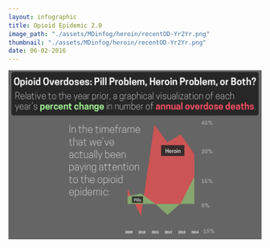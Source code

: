 ```yaml
---
layout: infographic
title: Opioid Epidemic 2.0
image_path: "./assets/MDinfog/heroin/recentOD-Yr2Yr.png"
thumbnail: "./assets/MDinfog/heroin/recentOD-Yr2Yr.png"
date: 06-02-2016
---
```

![Opioid Overdoses year-to-year](./assets/MDinfog/heroin/recentOD-Yr2Yr.png)
